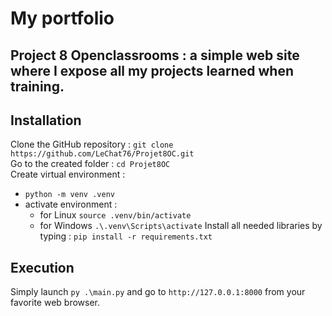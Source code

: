 # My portfolio
## Project 8 Openclassrooms : a simple web site where I expose all my projects learned when training.
## Installation
Clone the GitHub repository : `git clone https://github.com/LeChat76/Projet8OC.git`  
Go to the created folder : `cd Projet8OC`  
Create virtual environment :
* `python -m venv .venv`
* activate environment :
    * for Linux `source .venv/bin/activate`
    * for Windows `.\.venv\Scripts\activate`
Install all needed libraries by typing : `pip install -r requirements.txt`
## Execution
Simply launch `py .\main.py` and go to `http://127.0.0.1:8000` from your favorite web browser.

